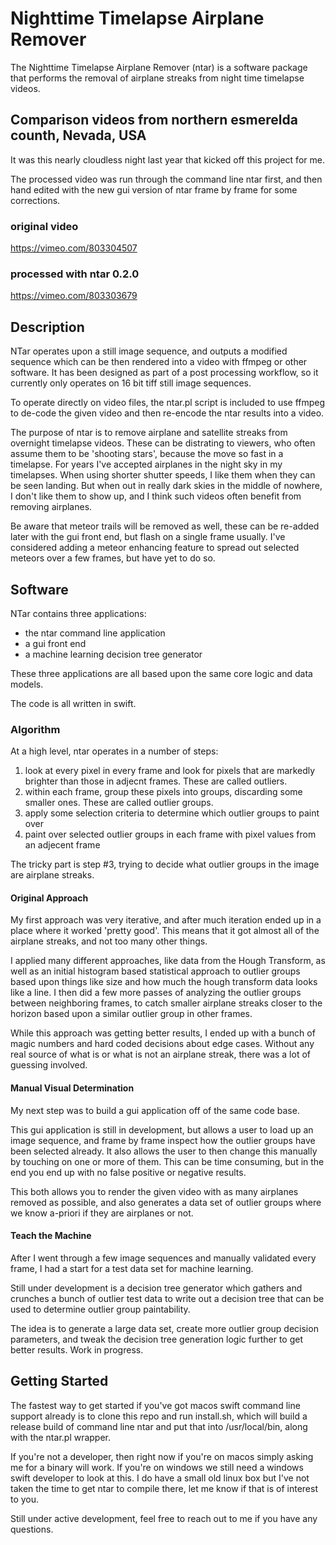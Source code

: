 
# Nighttime Timelapse Airplane Remover

The Nighttime Timelapse Airplane Remover (ntar) is a software package that performs the removal of airplane streaks from night time timelapse videos.

## Comparison videos from northern esmerelda counth, Nevada, USA

It was this nearly cloudless night last year that kicked off this project for me.

The processed video was run through the command line ntar first, and then hand edited with the new gui version of ntar frame by frame for some corrections.

### original video

https://vimeo.com/803304507

### processed with ntar 0.2.0

https://vimeo.com/803303679

## Description

NTar operates upon a still image sequence, and outputs a modified sequence which can be then rendered into a video with ffmpeg or other software.  It has been designed as part of a post processing workflow, so it currently only operates on 16 bit tiff still image sequences.

To operate directly on video files, the ntar.pl script is included to use ffmpeg to de-code the given video and then re-encode the ntar results into a video.

The purpose of ntar is to remove airplane and satellite streaks from overnight timelapse videos.  These can be distrating to viewers, who often assume them to be 'shooting stars', because the move so fast in a timelapse.  For years I've accepted airplanes in the night sky in my timelapses.  When using shorter shutter speeds, I like them when they can be seen landing.  But when out in really dark skies in the middle of nowhere, I don't like them to show up, and I think such videos often benefit from removing airplanes.

Be aware that meteor trails will be removed as well, these can be re-added later with the gui front end, but flash on a single frame usually.  I've considered adding a meteor enhancing feature to spread out selected meteors over a few frames, but have yet to do so.

## Software

NTar contains three applications:
 - the ntar command line application
 - a gui front end
 - a machine learning decision tree generator

These three applications are all based upon the same core logic and data models.

The code is all written in swift.

### Algorithm

At a high level, ntar operates in a number of steps:

1. look at every pixel in every frame and look for pixels that are markedly brighter than those in adjecnt frames.  These are called outliers.
2. within each frame, group these pixels into groups, discarding some smaller ones.  These are called outlier groups.
3. apply some selection criteria to determine which outlier groups to paint over
4. paint over selected outlier groups in each frame with pixel values from an adjecent frame 

The tricky part is step #3, trying to decide what outlier groups in the image are airplane streaks.

#### Original Approach

My first approach was very iterative, and after much iteration ended up in a place where it worked 'pretty good'.  This means that it got almost all of the airplane streaks, and not too many other things.

I applied many different approaches, like data from the Hough Transform, as well as an initial histogram based statistical approach to outlier groups based upon things like size and how much the hough transform data looks like a line.  I then did a few more passes of analyzing the outlier groups between neighboring frames, to catch smaller airplane streaks closer to the horizon based upon a similar outlier group in other frames.

While this approach was getting better results, I ended up with a bunch of magic numbers and hard coded decisions about edge cases.  Without any real source of what is or what is not an airplane streak, there was a lot of guessing involved.

#### Manual Visual Determination

My next step was to build a gui application off of the same code base.

This gui application is still in development, but allows a user to load up an image sequence, and frame by frame inspect how the outlier groups have been selected already.  It also allows the user to then change this manually by touching on one or more of them.  This can be time consuming, but in the end you end up with no false positive or negative results.

This both allows you to render the given video with as many airplanes removed as possible, and also generates a data set of outlier groups where we know a-priori if they are airplanes or not.

#### Teach the Machine

After I went through a few image sequences and manually validated every frame, I had a start for a test data set for machine learning.

Still under development is a decision tree generator which gathers and crunches a bunch of outlier test data to write out a decision tree that can be used to determine outlier group paintability.

The idea is to generate a large data set, create more outlier group decision parameters, and tweak the decision tree generation logic further to get better results.  Work in progress.

## Getting Started

The fastest way to get started if you've got macos swift command line support already is to clone this repo and run install.sh, which will build a release build of command line ntar and put that into /usr/local/bin, along with the ntar.pl wrapper.

If you're not a developer, then right now if you're on macos simply asking me for a binary will work.  If you're on windows we still need a windows swift developer to look at this.  I do have a small old linux box but I've not taken the time to get ntar to compile there, let me know if that is of interest to you.

Still under active development, feel free to reach out to me if you have any questions.

